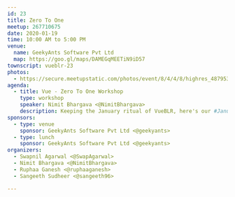 ```yaml
---
id: 23
title: Zero To One
meetup: 267710675
date: 2020-01-19
time: 10:00 AM to 5:00 PM
venue:
  name: GeekyAnts Software Pvt Ltd
  map: https://goo.gl/maps/DAMEGqMEETiN9iD57
townscript: vueblr-23
photos:
  - https://secure.meetupstatic.com/photos/event/8/4/4/8/highres_487953864.jpeg
agenda:
  - title: Vue - Zero To One Workshop
    type: workshop
    speaker: Nimit Bhargava <@NimitBhargava>
    description: Keeping the January ritual of VueBLR, here's our #JanuaryWorkshop<br>This workshop will cover the basics of ES6 and move towards Vue.<br>It's the perfect place to start your journey to Vue and it's ecosystem. 🤩
sponsors:
  - type: venue
    sponsor: GeekyAnts Software Pvt Ltd <@geekyants>
  - type: lunch
    sponsor: GeekyAnts Software Pvt Ltd <@geekyants>
organizers:
  - Swapnil Agarwal <@SwapAgarwal>
  - Nimit Bhargava <@NimitBhargava>
  - Ruphaa Ganesh <@ruphaaganesh>
  - Sangeeth Sudheer <@sangeeth96>

---
```


<EventPage />
